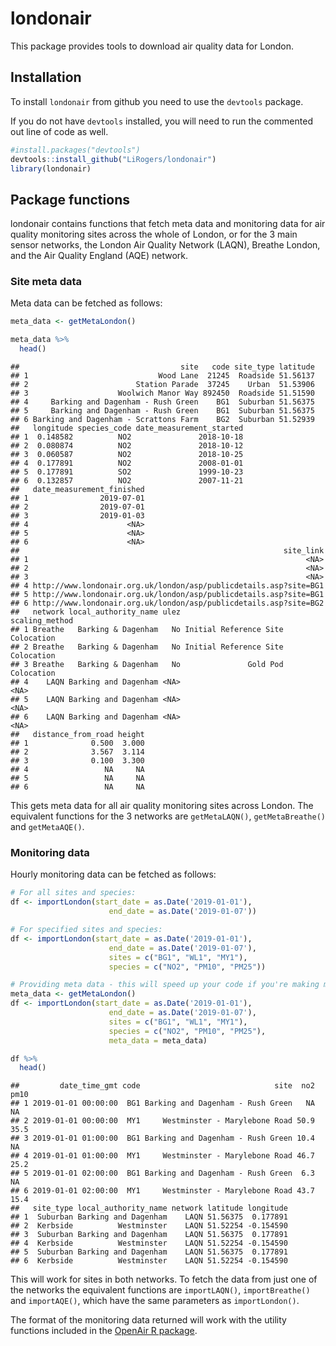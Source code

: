 londonair
================

This package provides tools to download air quality data for London.

## Installation

To install `londonair` from github you need to use the `devtools`
package.

If you do not have `devtools` installed, you will need to run the
commented out line of code as well.

``` r
#install.packages("devtools")
devtools::install_github("LiRogers/londonair")
library(londonair)
```

## Package functions

londonair contains functions that fetch meta data and monitoring data
for air quality monitoring sites across the whole of London, or for the
3 main sensor networks, the London Air Quality Network (LAQN), Breathe
London, and the Air Quality England (AQE) network.

### Site meta data

Meta data can be fetched as follows:

``` r
meta_data <- getMetaLondon()

meta_data %>%
  head()
```

    ##                                    site   code site_type latitude
    ## 1                             Wood Lane  21245  Roadside 51.56137
    ## 2                        Station Parade  37245    Urban  51.53906
    ## 3                    Woolwich Manor Way 892450  Roadside 51.51590
    ## 4     Barking and Dagenham - Rush Green    BG1  Suburban 51.56375
    ## 5     Barking and Dagenham - Rush Green    BG1  Suburban 51.56375
    ## 6 Barking and Dagenham - Scrattons Farm    BG2  Suburban 51.52939
    ##   longitude species_code date_measurement_started
    ## 1  0.148582          NO2               2018-10-18
    ## 2  0.080874          NO2               2018-10-12
    ## 3  0.060587          NO2               2018-10-25
    ## 4  0.177891          NO2               2008-01-01
    ## 5  0.177891          SO2               1999-10-23
    ## 6  0.132857          NO2               2007-11-21
    ##   date_measurement_finished
    ## 1                2019-07-01
    ## 2                2019-07-01
    ## 3                2019-01-03
    ## 4                      <NA>
    ## 5                      <NA>
    ## 6                      <NA>
    ##                                                           site_link
    ## 1                                                              <NA>
    ## 2                                                              <NA>
    ## 3                                                              <NA>
    ## 4 http://www.londonair.org.uk/london/asp/publicdetails.asp?site=BG1
    ## 5 http://www.londonair.org.uk/london/asp/publicdetails.asp?site=BG1
    ## 6 http://www.londonair.org.uk/london/asp/publicdetails.asp?site=BG2
    ##   network local_authority_name ulez                    scaling_method
    ## 1 Breathe   Barking & Dagenham   No Initial Reference Site Colocation
    ## 2 Breathe   Barking & Dagenham   No Initial Reference Site Colocation
    ## 3 Breathe   Barking & Dagenham   No               Gold Pod Colocation
    ## 4    LAQN Barking and Dagenham <NA>                              <NA>
    ## 5    LAQN Barking and Dagenham <NA>                              <NA>
    ## 6    LAQN Barking and Dagenham <NA>                              <NA>
    ##   distance_from_road height
    ## 1              0.500  3.000
    ## 2              3.567  3.114
    ## 3              0.100  3.300
    ## 4                 NA     NA
    ## 5                 NA     NA
    ## 6                 NA     NA

This gets meta data for all air quality monitoring sites across London.
The equivalent functions for the 3 networks are `getMetaLAQN()`,
`getMetaBreathe()` and `getMetaAQE()`.

### Monitoring data

Hourly monitoring data can be fetched as follows:

``` r
# For all sites and species:
df <- importLondon(start_date = as.Date('2019-01-01'),
                      end_date = as.Date('2019-01-07'))

# For specified sites and species:
df <- importLondon(start_date = as.Date('2019-01-01'),
                      end_date = as.Date('2019-01-07'),
                      sites = c("BG1", "WL1", "MY1"),
                      species = c("NO2", "PM10", "PM25"))

# Providing meta data - this will speed up your code if you're making multiple calls to importLondon
meta_data <- getMetaLondon()
df <- importLondon(start_date = as.Date('2019-01-01'),
                      end_date = as.Date('2019-01-07'),
                      sites = c("BG1", "WL1", "MY1"),
                      species = c("NO2", "PM10", "PM25"),
                      meta_data = meta_data)

df %>% 
  head()
```

    ##         date_time_gmt code                              site  no2 pm10
    ## 1 2019-01-01 00:00:00  BG1 Barking and Dagenham - Rush Green   NA   NA
    ## 2 2019-01-01 00:00:00  MY1     Westminster - Marylebone Road 50.9 35.5
    ## 3 2019-01-01 01:00:00  BG1 Barking and Dagenham - Rush Green 10.4   NA
    ## 4 2019-01-01 01:00:00  MY1     Westminster - Marylebone Road 46.7 25.2
    ## 5 2019-01-01 02:00:00  BG1 Barking and Dagenham - Rush Green  6.3   NA
    ## 6 2019-01-01 02:00:00  MY1     Westminster - Marylebone Road 43.7 15.4
    ##   site_type local_authority_name network latitude longitude
    ## 1  Suburban Barking and Dagenham    LAQN 51.56375  0.177891
    ## 2  Kerbside          Westminster    LAQN 51.52254 -0.154590
    ## 3  Suburban Barking and Dagenham    LAQN 51.56375  0.177891
    ## 4  Kerbside          Westminster    LAQN 51.52254 -0.154590
    ## 5  Suburban Barking and Dagenham    LAQN 51.56375  0.177891
    ## 6  Kerbside          Westminster    LAQN 51.52254 -0.154590

This will work for sites in both networks. To fetch the data from just
one of the networks the equivalent functions are `importLAQN()`,
`importBreathe()` and `importAQE()`, which have the same parameters as
`importLondon()`.

The format of the monitoring data returned will work with the utility
functions included in the [OpenAir R
package](http://davidcarslaw.github.io/openair/).
